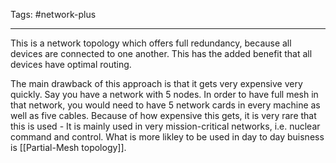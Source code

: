 Tags: #network-plus 

---
This is a network topology which offers full redundancy, because all devices are connected to one another. This has the added benefit that all devices have optimal routing. 

The main drawback of this approach is that it gets very expensive very quickly. Say you have a network with 5 nodes. In order to have full mesh in that network, you would need to have 5 network cards in every machine as well as five cables. Because of how expensive this gets, it is very rare that this is used - It is mainly used in very mission-critical networks, i.e. nuclear command and control. What is more likley to be used in day to day buisness is [[Partial-Mesh topology]].